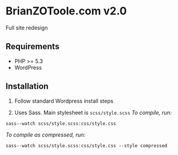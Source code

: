 # BrianZOToole.com v2.0
Full site redesign

## Requirements

* PHP >= 5.3
* WordPress

## Installation

1. Follow standard Wordpress install steps

2. Uses Sass. Main stylesheet is `scss/style.scss` *To compile, run:*
  
  
  `sass--watch scss/style.scss:css/style.css`
  
  *To compile as compressed, run:*

  
  `sass--watch scss/style.scss:css/style.css --style compressed`
 